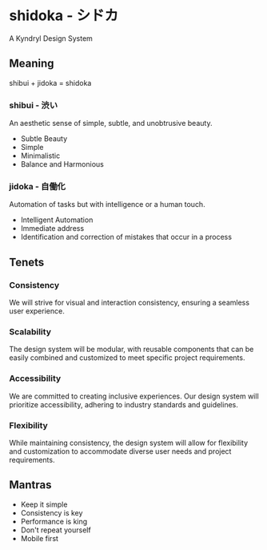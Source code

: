 # shidoka - シドカ

A Kyndryl Design System

## Meaning

shibui + jidoka = shidoka

### shibui - 渋い

An aesthetic sense of simple, subtle, and unobtrusive beauty.

- Subtle Beauty​
- Simple​
- Minimalistic​
- Balance and Harmonious

### jidoka - 自働化

Automation of tasks but with intelligence or a human touch.

- Intelligent Automation​
- Immediate address​
- Identification and correction of mistakes that occur in a process​

## Tenets

### Consistency

We will strive for visual and interaction consistency, ensuring a seamless user experience.

### Scalability

The design system will be modular, with reusable components that can be easily combined and customized to meet specific project requirements.

### Accessibility

We are committed to creating inclusive experiences. Our design system will prioritize accessibility, adhering to industry standards and guidelines.

### Flexibility

While maintaining consistency, the design system will allow for flexibility and customization to accommodate diverse user needs and project requirements.

## Mantras

- Keep it simple
- Consistency is key
- Performance is king
- Don't repeat yourself
- Mobile first
